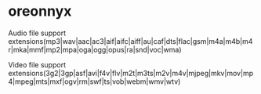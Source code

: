 # oreonnyx
Audio file support extensions(mp3|wav|aac|ac3|aif|aifc|aiff|au|caf|dts|flac|gsm|m4a|m4b|m4r|mka|mmf|mp2|mpa|oga|ogg|opus|ra|snd|voc|wma)

Video file support extensions(3g2|3gp|asf|avi|f4v|flv|m2t|m3ts|m2v|m4v|mjpeg|mkv|mov|mp4|mpeg|mts|mxf|ogv|rm|swf|ts|vob|webm|wmv|wtv)